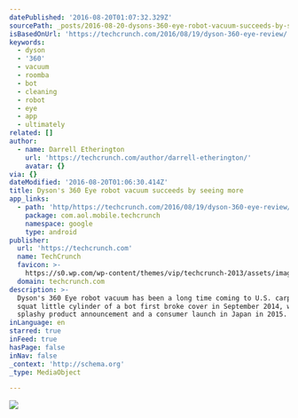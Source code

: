 ```yaml
---
datePublished: '2016-08-20T01:07:32.329Z'
sourcePath: _posts/2016-08-20-dysons-360-eye-robot-vacuum-succeeds-by-seeing-more.md
isBasedOnUrl: 'https://techcrunch.com/2016/08/19/dyson-360-eye-review/'
keywords:
  - dyson
  - '360'
  - vacuum
  - roomba
  - bot
  - cleaning
  - robot
  - eye
  - app
  - ultimately
related: []
author:
  - name: Darrell Etherington
    url: 'https://techcrunch.com/author/darrell-etherington/'
    avatar: {}
via: {}
dateModified: '2016-08-20T01:06:30.414Z'
title: Dyson's 360 Eye robot vacuum succeeds by seeing more
app_links:
  - path: 'http/https://techcrunch.com/2016/08/19/dyson-360-eye-review/'
    package: com.aol.mobile.techcrunch
    namespace: google
    type: android
publisher:
  url: 'https://techcrunch.com'
  name: TechCrunch
  favicon: >-
    https://s0.wp.com/wp-content/themes/vip/techcrunch-2013/assets/images/favicon.ico
  domain: techcrunch.com
description: >-
  Dyson's 360 Eye robot vacuum has been a long time coming to U.S. carpets. The
  squat little cylinder of a bot first broke cover in September 2014, with a
  splashy product announcement and a consumer launch in Japan in 2015.
inLanguage: en
starred: true
inFeed: true
hasPage: false
inNav: false
_context: 'http://schema.org'
_type: MediaObject

---
```

![](https://the-grid-user-content.s3-us-west-2.amazonaws.com/a8bd5607-6249-4561-85ef-88c37cf8e4b9.jpg)